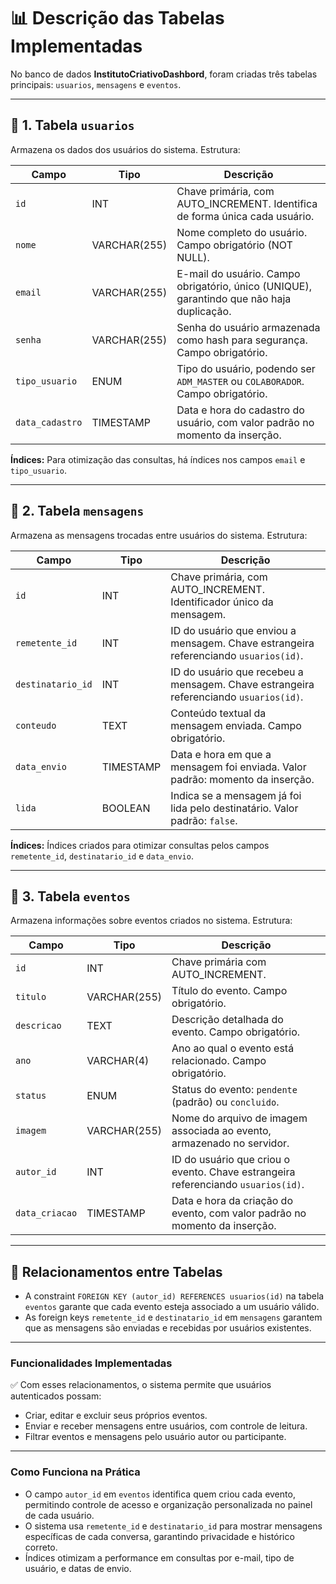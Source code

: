 # 📊 Descrição das Tabelas Implementadas

No banco de dados **InstitutoCriativoDashbord**, foram criadas três tabelas principais: `usuarios`, `mensagens` e `eventos`.

---

## 🔹 1. Tabela `usuarios`

Armazena os dados dos usuários do sistema. Estrutura:

| Campo          | Tipo             | Descrição                                                                                      |
|----------------|------------------|------------------------------------------------------------------------------------------------|
| `id`           | INT              | Chave primária, com AUTO_INCREMENT. Identifica de forma única cada usuário.                     |
| `nome`         | VARCHAR(255)     | Nome completo do usuário. Campo obrigatório (NOT NULL).                                        |
| `email`        | VARCHAR(255)     | E-mail do usuário. Campo obrigatório, único (UNIQUE), garantindo que não haja duplicação.       |
| `senha`        | VARCHAR(255)     | Senha do usuário armazenada como hash para segurança. Campo obrigatório.                        |
| `tipo_usuario` | ENUM             | Tipo do usuário, podendo ser `ADM_MASTER` ou `COLABORADOR`. Campo obrigatório.                  |
| `data_cadastro`| TIMESTAMP        | Data e hora do cadastro do usuário, com valor padrão no momento da inserção.                    |

**Índices:** Para otimização das consultas, há índices nos campos `email` e `tipo_usuario`.

---

## 🔹 2. Tabela `mensagens`

Armazena as mensagens trocadas entre usuários do sistema. Estrutura:

| Campo           | Tipo       | Descrição                                                                                              |
|-----------------|------------|------------------------------------------------------------------------------------------------------|
| `id`            | INT        | Chave primária, com AUTO_INCREMENT. Identificador único da mensagem.                                 |
| `remetente_id`  | INT        | ID do usuário que enviou a mensagem. Chave estrangeira referenciando `usuarios(id)`.                 |
| `destinatario_id`| INT       | ID do usuário que recebeu a mensagem. Chave estrangeira referenciando `usuarios(id)`.                |
| `conteudo`      | TEXT       | Conteúdo textual da mensagem enviada. Campo obrigatório.                                             |
| `data_envio`    | TIMESTAMP  | Data e hora em que a mensagem foi enviada. Valor padrão: momento da inserção.                        |
| `lida`          | BOOLEAN    | Indica se a mensagem já foi lida pelo destinatário. Valor padrão: `false`.                           |

**Índices:** Índices criados para otimizar consultas pelos campos `remetente_id`, `destinatario_id` e `data_envio`.

---

## 🔹 3. Tabela `eventos`

Armazena informações sobre eventos criados no sistema. Estrutura:

| Campo          | Tipo             | Descrição                                                                                      |
|----------------|------------------|------------------------------------------------------------------------------------------------|
| `id`           | INT              | Chave primária com AUTO_INCREMENT.                                                             |
| `titulo`       | VARCHAR(255)     | Título do evento. Campo obrigatório.                                                           |
| `descricao`    | TEXT             | Descrição detalhada do evento. Campo obrigatório.                                               |
| `ano`          | VARCHAR(4)       | Ano ao qual o evento está relacionado. Campo obrigatório.                                       |
| `status`       | ENUM             | Status do evento: `pendente` (padrão) ou `concluido`.                                           |
| `imagem`       | VARCHAR(255)     | Nome do arquivo de imagem associada ao evento, armazenado no servidor.                          |
| `autor_id`     | INT              | ID do usuário que criou o evento. Chave estrangeira referenciando `usuarios(id)`.              |
| `data_criacao` | TIMESTAMP        | Data e hora da criação do evento, com valor padrão no momento da inserção.                      |

---

## 🔗 Relacionamentos entre Tabelas

- A constraint `FOREIGN KEY (autor_id) REFERENCES usuarios(id)` na tabela `eventos` garante que cada evento esteja associado a um usuário válido.
- As foreign keys `remetente_id` e `destinatario_id` em `mensagens` garantem que as mensagens são enviadas e recebidas por usuários existentes.

---

### Funcionalidades Implementadas

✅ Com esses relacionamentos, o sistema permite que usuários autenticados possam:

- Criar, editar e excluir seus próprios eventos.
- Enviar e receber mensagens entre usuários, com controle de leitura.
- Filtrar eventos e mensagens pelo usuário autor ou participante.

---

### Como Funciona na Prática

- O campo `autor_id` em `eventos` identifica quem criou cada evento, permitindo controle de acesso e organização personalizada no painel de cada usuário.
- O sistema usa `remetente_id` e `destinatario_id` para mostrar mensagens específicas de cada conversa, garantindo privacidade e histórico correto.
- Índices otimizam a performance em consultas por e-mail, tipo de usuário, e datas de envio.

